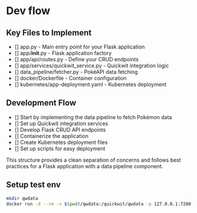 # Dev flow

## Key Files to Implement

 - []    app.py - Main entry point for your Flask application
 - []    app/__init__.py - Flask application factory
 - []    app/api/routes.py - Define your CRUD endpoints
 - []    app/services/quickwit_service.py - Quickwit integration logic
 - []    data_pipeline/fetcher.py - PokéAPI data fetching
 - []    docker/Dockerfile - Container configuration
 - []    kubernetes/app-deployment.yaml - Kubernetes deployment

## Development Flow

 - []    Start by implementing the data pipeline to fetch Pokémon data
 - []    Set up Quickwit integration services
 - []    Develop Flask CRUD API endpoints
 - []    Containerize the application
 - []    Create Kubernetes deployment files
 - []    Set up scripts for easy deployment

This structure provides a clean separation of concerns and follows best practices for a Flask
application with a data pipeline component.



## Setup test env
```bash
mkdir qwdata
docker run -d --rm -v $(pwd)/qwdata:/quickwit/qwdata -p 127.0.0.1:7280:7280 quickwit/quickwit run
```
